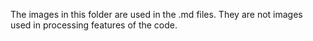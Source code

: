 The images in this folder are used in the .md files. 
They are not images used in processing features of the code.